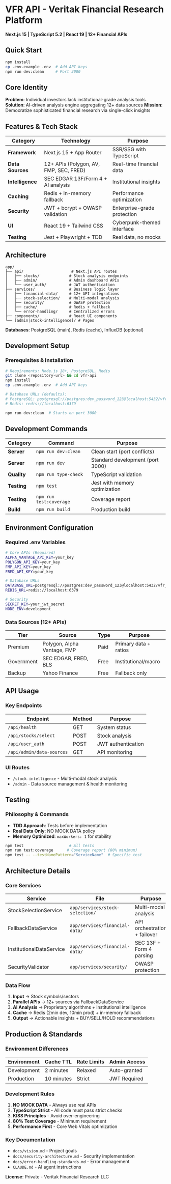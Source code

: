 # VFR API - Veritak Financial Research Platform

**Next.js 15 | TypeScript 5.2 | React 19 | 12+ Financial APIs**

## Quick Start
```bash
npm install
cp .env.example .env  # Add API keys
npm run dev:clean     # Port 3000
```

## Core Identity
**Problem**: Individual investors lack institutional-grade analysis tools
**Solution**: AI-driven analysis engine aggregating 12+ data sources
**Mission**: Democratize sophisticated financial research via single-click insights

## Features & Tech Stack

| Category | Technology | Purpose |
|----------|------------|---------|
| **Framework** | Next.js 15 + App Router | SSR/SSG with TypeScript |
| **Data Sources** | 12+ APIs (Polygon, AV, FMP, SEC, FRED) | Real-time financial data |
| **Intelligence** | SEC EDGAR 13F/Form 4 + AI analysis | Institutional insights |
| **Caching** | Redis + In-memory fallback | Performance optimization |
| **Security** | JWT + bcrypt + OWASP validation | Enterprise-grade protection |
| **UI** | React 19 + Tailwind CSS | Cyberpunk-themed interface |
| **Testing** | Jest + Playwright + TDD | Real data, no mocks |

## Architecture

```
app/
├── api/                     # Next.js API routes
│   ├── stocks/             # Stock analysis endpoints
│   ├── admin/              # Admin dashboard APIs
│   └── user_auth/          # JWT authentication
├── services/               # Business logic layer
│   ├── financial-data/     # 12+ API integrations
│   ├── stock-selection/    # Multi-modal analysis
│   ├── security/           # OWASP protection
│   ├── cache/              # Redis + fallback
│   └── error-handling/     # Centralized errors
├── components/             # React UI components
└── [admin|stock-intelligence]/ # Pages
```

**Databases**: PostgreSQL (main), Redis (cache), InfluxDB (optional)

## Development Setup

### Prerequisites & Installation
```bash
# Requirements: Node.js 18+, PostgreSQL, Redis
git clone <repository-url> && cd vfr-api
npm install
cp .env.example .env  # Add API keys

# Database URLs (defaults):
# PostgreSQL: postgresql://postgres:dev_password_123@localhost:5432/vfr_api
# Redis: redis://localhost:6379

npm run dev:clean  # Starts on port 3000
```

## Development Commands

| Category | Command | Purpose |
|----------|---------|---------|
| **Server** | `npm run dev:clean` | Clean start (port conflicts) |
| **Server** | `npm run dev` | Standard development (port 3000) |
| **Quality** | `npm run type-check` | TypeScript validation |
| **Testing** | `npm test` | Jest with memory optimization |
| **Testing** | `npm run test:coverage` | Coverage report |
| **Build** | `npm run build` | Production build |

## Environment Configuration

### Required .env Variables
```bash
# Core APIs (Required)
ALPHA_VANTAGE_API_KEY=your_key
POLYGON_API_KEY=your_key
FMP_API_KEY=your_key
FRED_API_KEY=your_key

# Database URLs
DATABASE_URL=postgresql://postgres:dev_password_123@localhost:5432/vfr_api
REDIS_URL=redis://localhost:6379

# Security
SECRET_KEY=your_jwt_secret
NODE_ENV=development
```

### Data Sources (12+ APIs)
| Tier | Source | Type | Purpose |
|------|--------|------|---------|
| Premium | Polygon, Alpha Vantage, FMP | Paid | Primary data + ratios |
| Government | SEC EDGAR, FRED, BLS | Free | Institutional/macro |
| Backup | Yahoo Finance | Free | Fallback only |

## API Usage

### Key Endpoints
| Endpoint | Method | Purpose |
|----------|--------|---------|
| `/api/health` | GET | System status |
| `/api/stocks/select` | POST | Stock analysis |
| `/api/user_auth` | POST | JWT authentication |
| `/api/admin/data-sources` | GET | API monitoring |

### UI Routes
- `/stock-intelligence` - Multi-modal stock analysis
- `/admin` - Data source management & health monitoring

## Testing

### Philosophy & Commands
- **TDD Approach**: Tests before implementation
- **Real Data Only**: NO MOCK DATA policy
- **Memory Optimized**: `maxWorkers: 1` for stability

```bash
npm test                    # All tests
npm run test:coverage      # Coverage report (80% minimum)
npm test -- --testNamePattern="ServiceName"  # Specific test
```

## Architecture Details

### Core Services
| Service | File | Purpose |
|---------|------|---------|
| StockSelectionService | `app/services/stock-selection/` | Multi-modal analysis |
| FallbackDataService | `app/services/financial-data/` | API orchestration + failover |
| InstitutionalDataService | `app/services/financial-data/` | SEC 13F + Form 4 parsing |
| SecurityValidator | `app/services/security/` | OWASP protection |

### Data Flow
1. **Input** → Stock symbols/sectors
2. **Parallel APIs** → 12+ sources via FallbackDataService
3. **AI Analysis** → Proprietary algorithms + institutional intelligence
4. **Cache** → Redis (2min dev, 10min prod) + in-memory fallback
5. **Output** → Actionable insights + BUY/SELL/HOLD recommendations

## Production & Standards

### Environment Differences
| Environment | Cache TTL | Rate Limits | Admin Access |
|-------------|-----------|-------------|--------------|
| Development | 2 minutes | Relaxed | Auto-granted |
| Production | 10 minutes | Strict | JWT Required |

### Development Rules
1. **NO MOCK DATA** - Always use real APIs
2. **TypeScript Strict** - All code must pass strict checks
3. **KISS Principles** - Avoid over-engineering
4. **80% Test Coverage** - Minimum requirement
5. **Performance First** - Core Web Vitals optimization

### Key Documentation
- `docs/vision.md` - Project goals
- `docs/security-architecture.md` - Security implementation
- `docs/error-handling-standards.md` - Error management
- `CLAUDE.md` - AI agent instructions

**License**: Private - Veritak Financial Research LLC